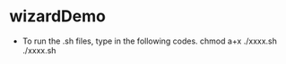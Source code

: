# wizardDemo
* To run the .sh files, type in the following codes.
  chmod a+x ./xxxx.sh
  ./xxxx.sh
